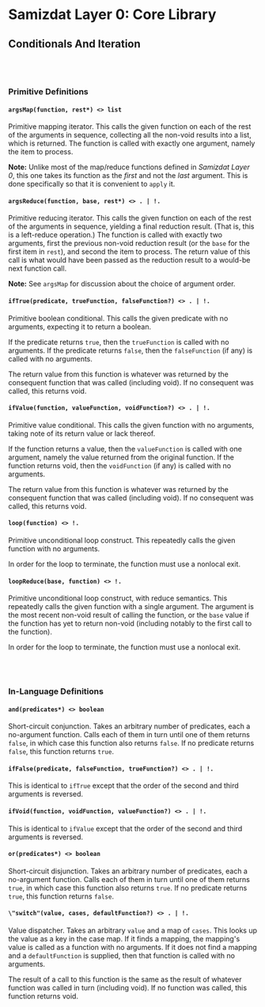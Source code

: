 Samizdat Layer 0: Core Library
==============================

Conditionals And Iteration
--------------------------

<br><br>
### Primitive Definitions


#### `argsMap(function, rest*) <> list`

Primitive mapping iterator. This calls the given function on each of
the rest of the arguments in sequence, collecting all the non-void
results into a list, which is returned. The function is called with
exactly one argument, namely the item to process.

**Note:** Unlike most of the map/reduce functions defined in *Samizdat
Layer 0*, this one takes its function as the *first* and not the
*last* argument. This is done specifically so that it is convenient to
`apply` it.

#### `argsReduce(function, base, rest*) <> . | !.`

Primitive reducing iterator. This calls the given function on each of the
rest of the arguments in sequence, yielding a final reduction result.
(That is, this is a left-reduce operation.) The function is called with
exactly two arguments, first the previous non-void reduction result (or
the `base` for the first item in `rest`), and second the item to process.
The return value of this call is what would have been passed as the
reduction result to a would-be next function call.

**Note:** See `argsMap` for discussion about the choice of argument order.

#### `ifTrue(predicate, trueFunction, falseFunction?) <> . | !.`

Primitive boolean conditional. This calls the given predicate with no
arguments, expecting it to return a boolean.

If the predicate returns `true`, then the `trueFunction` is called
with no arguments. If the predicate returns `false`, then the
`falseFunction` (if any) is called with no arguments.

The return value from this function is whatever was returned by the
consequent function that was called (including void). If no consequent
was called, this returns void.

#### `ifValue(function, valueFunction, voidFunction?) <> . | !.`

Primitive value conditional. This calls the given function with no
arguments, taking note of its return value or lack thereof.

If the function returns a value, then the `valueFunction` is called
with one argument, namely the value returned from the original
function. If the function returns void, then the `voidFunction` (if
any) is called with no arguments.

The return value from this function is whatever was returned by the
consequent function that was called (including void). If no consequent
was called, this returns void.

#### `loop(function) <> !.`

Primitive unconditional loop construct. This repeatedly calls the given
function with no arguments.

In order for the loop to terminate, the function must use a nonlocal exit.

#### `loopReduce(base, function) <> !.`

Primitive unconditional loop construct, with reduce semantics. This repeatedly
calls the given function with a single argument. The argument is the
most recent non-void result of calling the function, or the `base` value
if the function has yet to return non-void (including notably to the first
call to the function).

In order for the loop to terminate, the function must use a nonlocal exit.


<br><br>
### In-Language Definitions

#### `and(predicates*) <> boolean`

Short-circuit conjunction. Takes an arbitrary number of predicates,
each a no-argument function. Calls each of them in turn until one of
them returns `false`, in which case this function also returns
`false`. If no predicate returns `false`, this function returns
`true`.

#### `ifFalse(predicate, falseFunction, trueFunction?) <> . | !.`

This is identical to `ifTrue` except that the order of the second
and third arguments is reversed.

#### `ifVoid(function, voidFunction, valueFunction?) <> . | !.`

This is identical to `ifValue` except that the order of the second
and third arguments is reversed.

#### `or(predicates*) <> boolean`

Short-circuit disjunction. Takes an arbitrary number of predicates,
each a no-argument function. Calls each of them in turn until one of
them returns `true`, in which case this function also returns
`true`. If no predicate returns `true`, this function returns `false`.

#### `\"switch"(value, cases, defaultFunction?) <> . | !.`

Value dispatcher. Takes an arbitrary `value` and a map of `cases`. This
looks up the value as a key in the case map. If it finds a mapping, the
mapping's value is called as a function with no arguments. If it does not
find a mapping and a `defaultFunction` is supplied, then that function is
called with no arguments.

The result of a call to this function is the same as the result of whatever
function was called in turn (including void). If no function was called,
this function returns void.
